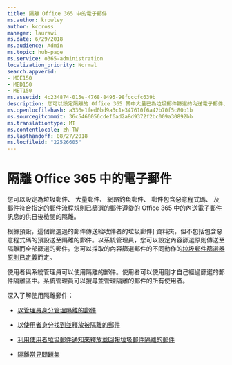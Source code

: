 ```yaml
---
title: 隔離 Office 365 中的電子郵件
ms.author: krowley
author: kccross
manager: laurawi
ms.date: 6/29/2018
ms.audience: Admin
ms.topic: hub-page
ms.service: o365-administration
localization_priority: Normal
search.appverid:
- MOE150
- MED150
- MET150
ms.assetid: 4c234874-015e-4768-8495-98fcccfc639b
description: 您可以設定隔離的 Office 365 其中大量已為垃圾郵件篩選的內送電子郵件、 網路釣魚郵件中的內送電子郵件和惡意程式碼可以保留供日後檢閱。
ms.openlocfilehash: a336e1fed0bd9a3c1e347610f6a42b70f5c80b1b
ms.sourcegitcommit: 36c5466056cdef6ad2a8d9372f2bc009a30892bb
ms.translationtype: MT
ms.contentlocale: zh-TW
ms.lasthandoff: 08/27/2018
ms.locfileid: "22526605"
---
```

# <a name="quarantine-email-messages-in-office-365"></a>隔離 Office 365 中的電子郵件

您可以設定為垃圾郵件、 大量郵件、 網路釣魚郵件、 郵件包含惡意程式碼、 及郵件符合指定的郵件流程規則已篩選的郵件遵從的 Office 365 中的內送電子郵件訊息的供日後檢閱的隔離。
  
根據預設，這個篩選過的郵件傳送給收件者的垃圾郵件] 資料夾，但不包括包含惡意程式碼的預設送至隔離的郵件。以系統管理員，您可以設定內容篩選原則傳送至隔離而全部篩選的郵件。您可以採取的內容篩選郵件的不同動作的[垃圾郵件篩選器原則已定義](https://go.microsoft.com/fwlink/?LinkId=799736)而定。
  
使用者與系統管理員可以使用隔離的郵件。使用者可以使用剛才自己經過篩選的郵件隔離區中。系統管理員可以搜尋並管理隔離的郵件的所有使用者。
  
深入了解使用隔離郵件：
  
- [以管理員身分管理隔離的郵件](manage-quarantined-messages-and-files.md)
    
- [以使用者身分找到並釋放被隔離的郵件](find-and-release-quarantined-messages-as-a-user.md)
    
- [利用使用者垃圾郵件通知來釋放並回報垃圾郵件隔離的郵件](use-spam-notifications-to-release-and-report-quarantined-messages.md)
    
- [隔離常見問題集](quarantine-faq.md)
    

